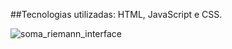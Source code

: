 ##Tecnologias utilizadas: HTML, JavaScript e CSS.


![soma_riemann_interface](https://github.com/user-attachments/assets/be911ffa-128a-4670-bbdd-08fa7cec380e)
